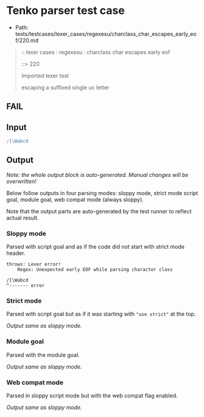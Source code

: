 # Tenko parser test case

- Path: tests/testcases/lexer_cases/regexesu/charclass_char_escapes_early_eof/220.md

> :: lexer cases : regexesu : charclass char escapes early eof
>
> ::> 220
>
> Imported lexer test
>
> escaping a suffixed single uc letter

## FAIL

## Input

`````js
/[\Wabcd
`````

## Output

_Note: the whole output block is auto-generated. Manual changes will be overwritten!_

Below follow outputs in four parsing modes: sloppy mode, strict mode script goal, module goal, web compat mode (always sloppy).

Note that the output parts are auto-generated by the test runner to reflect actual result.

### Sloppy mode

Parsed with script goal and as if the code did not start with strict mode header.

`````
throws: Lexer error!
    Regex: Unexpected early EOF while parsing character class

/[\Wabcd
^------- error
`````

### Strict mode

Parsed with script goal but as if it was starting with `"use strict"` at the top.

_Output same as sloppy mode._

### Module goal

Parsed with the module goal.

_Output same as sloppy mode._

### Web compat mode

Parsed in sloppy script mode but with the web compat flag enabled.

_Output same as sloppy mode._
